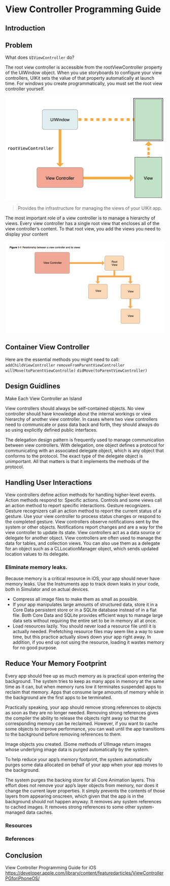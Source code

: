 # View Controller Programming Guide

## Introduction

## Problem
What does `UIViewController` do?




The root view controller is accessible from the rootViewController property of the UIWindow object. When you use storyboards to configure your view controllers, UIKit sets the value of that property automatically at launch time. For windows you create programmatically, you must set the root view controller yourself.

<img src=/course/ios-ecosystem/assets/root-view-controller.png>



> Provides the infrastructure for managing the views of your UIKit app.


The most important role of a view controller is to manage a hierarchy of views. Every view controller has a single root view that encloses all of the view controller’s content. To that root view, you add the views you need to display your content

<img src=/course/ios-ecosystem/assets/view-controller-structure.png>

## Container View Controller
Here are the essential methods you might need to call:
`addChildViewController`
`removeFromParentViewController`
`willMove(toParentViewControlle)`
`didMove(toParentViewController)`


## Design Guidlines
Make Each View Controller an Island

View controllers should always be self-contained objects. No view controller should have knowledge about the internal workings or view hierarchy of another view controller. In cases where two view controllers need to communicate or pass data back and forth, they should always do so using explicitly defined public interfaces.

The delegation design pattern is frequently used to manage communication between view controllers. With delegation, one object defines a protocol for communicating with an associated delegate object, which is any object that conforms to the protocol. The exact type of the delegate object is unimportant. All that matters is that it implements the methods of the protocol.


## Handling User Interactions
View controllers define action methods for handling higher-level events. Action methods respond to:
Specific actions. Controls and some views call an action method to report specific interactions.
Gesture recognizers. Gesture recognizers call an action method to report the current status of a gesture. Use your view controller to process status changes or respond to the completed gesture.
View controllers observe notifications sent by the system or other objects. Notifications report changes and are a way for the view controller to update its state.
View controllers act as a data source or delegate for another object. View controllers are often used to manage the data for tables, and collection views. You can also use them as a delegate for an object such as a CLLocationManager object, which sends updated location values to its delegate.

### Eliminate memory leaks.
Because memory is a critical resource in iOS, your app should never have memory leaks. Use the Instruments app to track down leaks in your code, both in Simulator and on actual devices.

 - Compress all image files to make them as small as possible.
 - If your app manipulates large amounts of structured data, store it in a Core Data persistent store or in a SQLite database instead of in a flat file. Both Core Data and SQLite provides efficient ways to manage large data sets without requiring the entire set to be in memory all at once.
  - Load resources lazily. You should never load a resource file until it is actually needed. Prefetching resource files may seem like a way to save time, but this practice actually slows down your app right away. In addition, if you end up not using the resource, loading it wastes memory for no good purpose.


  ## Reduce Your Memory Footprint
  Every app should free up as much memory as is practical upon entering the background. The system tries to keep as many apps in memory at the same time as it can, but when memory runs low it terminates suspended apps to reclaim that memory. Apps that consume large amounts of memory while in the background are the first apps to be terminated.

  Practically speaking, your app should remove strong references to objects as soon as they are no longer needed. Removing strong references gives the compiler the ability to release the objects right away so that the corresponding memory can be reclaimed. However, if you want to cache some objects to improve performance, you can wait until the app transitions to the background before removing references to them.

  Image objects you created. (Some methods of UIImage return images whose underlying image data is purged automatically by the system.

  To help reduce your app’s memory footprint, the system automatically purges some data allocated on behalf of your app when your app moves to the background.

  The system purges the backing store for all Core Animation layers. This effort does not remove your app’s layer objects from memory, nor does it change the current layer properties. It simply prevents the contents of those layers from appearing onscreen, which given that the app is in the background should not happen anyway.
  It removes any system references to cached images.
  It removes strong references to some other system-managed data caches.


### Resources
### References

## Conclusion




View Controller Programming Guide for iOS
https://developer.apple.com/library/content/featuredarticles/ViewControllerPGforiPhoneOS/
